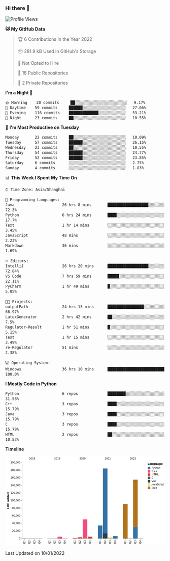 ### Hi there 👋

<!--START_SECTION:waka-->
![Profile Views](http://img.shields.io/badge/Profile%20Views-0-blue)

**🐱 My GitHub Data** 

> 🏆 6 Contributions in the Year 2022
 > 
> 📦 281.9 kB Used in GitHub's Storage 
 > 
> 🚫 Not Opted to Hire
 > 
> 📜 18 Public Repositories 
 > 
> 🔑 2 Private Repositories  
 > 
**I'm a Night 🦉** 

```text
🌞 Morning    20 commits     ██░░░░░░░░░░░░░░░░░░░░░░░   9.17% 
🌆 Daytime    59 commits     ██████░░░░░░░░░░░░░░░░░░░   27.06% 
🌃 Evening    116 commits    █████████████░░░░░░░░░░░░   53.21% 
🌙 Night      23 commits     ██░░░░░░░░░░░░░░░░░░░░░░░   10.55%

```
📅 **I'm Most Productive on Tuesday** 

```text
Monday       22 commits     ██░░░░░░░░░░░░░░░░░░░░░░░   10.09% 
Tuesday      57 commits     ██████░░░░░░░░░░░░░░░░░░░   26.15% 
Wednesday    23 commits     ██░░░░░░░░░░░░░░░░░░░░░░░   10.55% 
Thursday     54 commits     ██████░░░░░░░░░░░░░░░░░░░   24.77% 
Friday       52 commits     ██████░░░░░░░░░░░░░░░░░░░   23.85% 
Saturday     6 commits      ░░░░░░░░░░░░░░░░░░░░░░░░░   2.75% 
Sunday       4 commits      ░░░░░░░░░░░░░░░░░░░░░░░░░   1.83%

```


📊 **This Week I Spent My Time On** 

```text
⌚︎ Time Zone: Asia/Shanghai

💬 Programming Languages: 
Java                     26 hrs 8 mins       ██████████████████░░░░░░░   72.3% 
Python                   6 hrs 24 mins       ████░░░░░░░░░░░░░░░░░░░░░   17.7% 
Text                     1 hr 14 mins        ░░░░░░░░░░░░░░░░░░░░░░░░░   3.45% 
JavaScript               48 mins             ░░░░░░░░░░░░░░░░░░░░░░░░░   2.23% 
Markdown                 36 mins             ░░░░░░░░░░░░░░░░░░░░░░░░░   1.69%

🔥 Editors: 
IntelliJ                 26 hrs 20 mins      ██████████████████░░░░░░░   72.84% 
VS Code                  7 hrs 59 mins       █████░░░░░░░░░░░░░░░░░░░░   22.11% 
PyCharm                  1 hr 49 mins        █░░░░░░░░░░░░░░░░░░░░░░░░   5.05%

🐱‍💻 Projects: 
outputPath               24 hrs 13 mins      ████████████████░░░░░░░░░   66.97% 
LatexGenerator           2 hrs 42 mins       ██░░░░░░░░░░░░░░░░░░░░░░░   7.5% 
Regulator-Result         1 hr 51 mins        █░░░░░░░░░░░░░░░░░░░░░░░░   5.15% 
Test                     1 hr 15 mins        ░░░░░░░░░░░░░░░░░░░░░░░░░   3.49% 
re-Regulator             51 mins             ░░░░░░░░░░░░░░░░░░░░░░░░░   2.38%

💻 Operating System: 
Windows                  36 hrs 10 mins      █████████████████████████   100.0%

```

**I Mostly Code in Python** 

```text
Python                   6 repos             ████████░░░░░░░░░░░░░░░░░   31.58% 
C++                      3 repos             ████░░░░░░░░░░░░░░░░░░░░░   15.79% 
Java                     3 repos             ████░░░░░░░░░░░░░░░░░░░░░   15.79% 
C                        3 repos             ████░░░░░░░░░░░░░░░░░░░░░   15.79% 
HTML                     2 repos             ██░░░░░░░░░░░░░░░░░░░░░░░   10.53%

```


**Timeline**

![Chart not found](https://raw.githubusercontent.com/SuperMaxine/SuperMaxine/main/charts/bar_graph.png) 


 Last Updated on 10/01/2022
<!--END_SECTION:waka-->

<!--
**SuperMaxine/SuperMaxine** is a ✨ _special_ ✨ repository because its `README.md` (this file) appears on your GitHub profile.

Here are some ideas to get you started:

- 🔭 I’m currently working on ...
- 🌱 I’m currently learning ...
- 👯 I’m looking to collaborate on ...
- 🤔 I’m looking for help with ...
- 💬 Ask me about ...
- 📫 How to reach me: ...
- 😄 Pronouns: ...
- ⚡ Fun fact: ...
-->

